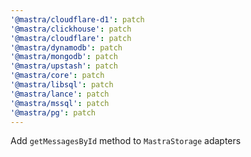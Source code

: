 ```yaml
---
'@mastra/cloudflare-d1': patch
'@mastra/clickhouse': patch
'@mastra/cloudflare': patch
'@mastra/dynamodb': patch
'@mastra/mongodb': patch
'@mastra/upstash': patch
'@mastra/core': patch
'@mastra/libsql': patch
'@mastra/lance': patch
'@mastra/mssql': patch
'@mastra/pg': patch
---
```


Add `getMessagesById` method to `MastraStorage` adapters
